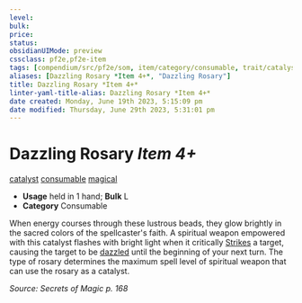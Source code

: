 ```yaml
---
level:
bulk:
price:
status:
obsidianUIMode: preview
cssclass: pf2e,pf2e-item
tags: [compendium/src/pf2e/som, item/category/consumable, trait/catalyst, trait/consumable, trait/magical]
aliases: [Dazzling Rosary *Item 4+*, "Dazzling Rosary"]
title: Dazzling Rosary *Item 4+*
linter-yaml-title-alias: Dazzling Rosary *Item 4+*
date created: Monday, June 19th 2023, 5:15:09 pm
date modified: Thursday, June 29th 2023, 5:31:01 pm
---
```


# Dazzling Rosary *Item 4+*

[catalyst](rules/traits/catalyst-som.md) [consumable](rules/traits/consumable.md) [magical](rules/traits/magical.md)  

- **Usage** held in 1 hand; **Bulk** L
- **Category** Consumable

When energy courses through these lustrous beads, they glow brightly in the sacred colors of the spellcaster's faith. A spiritual weapon empowered with this catalyst flashes with bright light when it critically [Strikes](rules/actions/strike.md) a target, causing the target to be [dazzled](rules/conditions.md#Dazzled) until the beginning of your next turn. The type of rosary determines the maximum spell level of spiritual weapon that can use the rosary as a catalyst.

*Source: Secrets of Magic p. 168*
